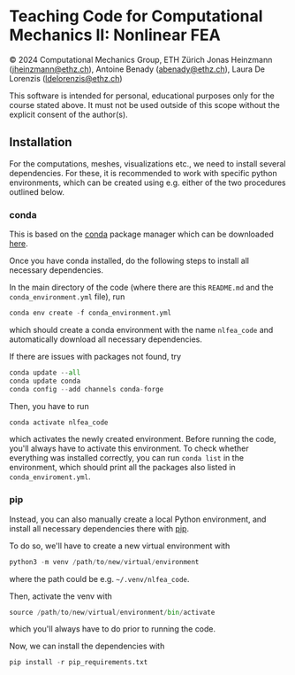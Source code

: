 # Teaching Code for Computational Mechanics II: Nonlinear FEA

&copy; 2024 Computational Mechanics Group, ETH Zürich
Jonas Heinzmann ([jheinzmann@ethz.ch](mailto:jheinzmann@ethz.ch)), Antoine Benady ([abenady@ethz.ch](mailto:abenady@ethz.ch)), Laura De Lorenzis ([ldelorenzis@ethz.ch](mailto:ldelorenzis@ethz.ch))

This software is intended for personal, educational purposes only for the course stated above. It must not be used outside of this scope without the explicit consent of the author(s).

## Installation

For the computations, meshes, visualizations etc., we need to install several dependencies.
For these, it is recommended to work with specific python environments, which can be created using e.g. either of the two procedures outlined below.

### conda

This is based on the [conda](https://docs.conda.io/projects/conda/en/latest/index.html) package manager which can be downloaded [here](https://www.anaconda.com/download/success).

Once you have conda installed, do the following steps to install all necessary dependencies.

In the main directory of the code (where there are this `README.md` and the `conda_environment.yml` file), run

```python
conda env create -f conda_environment.yml
```

which should create a conda environment with the name `nlfea_code` and automatically download all necessary dependencies.

If there are issues with packages not found, try

```python
conda update --all
conda update conda
conda config --add channels conda-forge
```

Then, you have to run

```python
conda activate nlfea_code
```

which activates the newly created environment.
Before running the code, you'll always have to activate this environment.
To check whether everything was installed correctly, you can run `conda list` in the environment, which should print all the packages also listed in `conda_enviroment.yml`.

### pip

Instead, you can also manually create a local Python environment, and install all necessary dependencies there with [pip](https://pypi.org/project/pip/).

To do so, we'll have to create a new virtual environment with

```python
python3 -m venv /path/to/new/virtual/environment
```

where the path could be e.g. `~/.venv/nlfea_code`.

Then, activate the venv with

```python
source /path/to/new/virtual/environment/bin/activate
```

which you'll always have to do prior to running the code.

Now, we can install the dependencies with

```python
pip install -r pip_requirements.txt
```
